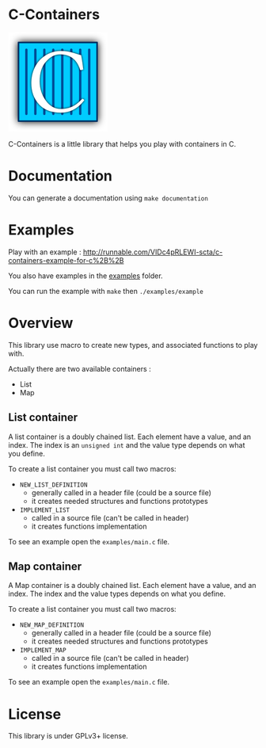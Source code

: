 C-Containers
============

![logo](logo.svg)

C-Containers is a little library that helps you play with containers in C.

Documentation
=============

You can generate a documentation using `make documentation`

Examples
========

Play with an example : http://runnable.com/VIDc4pRLEWI-scta/c-containers-example-for-c%2B%2B

You also have examples in the [examples](https://github.com/AMDG2/C-Containers/blob/master/examples/) folder.

You can run the example with `make` then `./examples/example`

Overview
========
This library use macro to create new types, and associated functions to play with.

Actually there are two available containers :
- List
- Map

List container
--------------
A list container is a doubly chained list. Each element have a value, and an index.
The index is an `unsigned int` and the value type depends on what you define.

To create a list container you must call two macros:
- `NEW_LIST_DEFINITION`
	- generally called in a header file (could be a source file)
	- it creates needed structures and functions prototypes
- `IMPLEMENT_LIST`
	- called in a source file (can't be called in header)
	- it creates functions implementation
	
To see an example open the `examples/main.c` file.

Map container
--------------
A Map container is a doubly chained list. Each element have a value, and an index.
The index and the value types depends on what you define.

To create a list container you must call two macros:
- `NEW_MAP_DEFINITION`
	- generally called in a header file (could be a source file)
	- it creates needed structures and functions prototypes
- `IMPLEMENT_MAP`
	- called in a source file (can't be called in header)
	- it creates functions implementation
	
To see an example open the `examples/main.c` file.


License
=======
This library is under GPLv3+ license.
